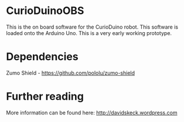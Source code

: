 CurioDuinoOBS
=============

This is the on board software for the CurioDuino robot. This software is loaded onto the Arduino Uno. This is a very early working prototype.

Dependencies
=============
Zumo Shield - https://github.com/pololu/zumo-shield

Further reading
=============
More information can be found here: http://davidskeck.wordpress.com
